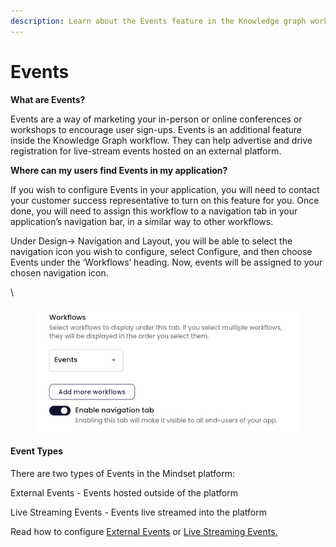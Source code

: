 ```yaml
---
description: Learn about the Events feature in the Knowledge graph workflow
---
```


# Events

**What are Events?**

Events are a way of marketing your in-person or online conferences or workshops to encourage user sign-ups. Events is an additional feature inside the  Knowledge Graph workflow. They can help advertise and drive registration for live-stream events hosted on an external platform.



**Where can my users find Events in my application?**&#x20;

If you wish to configure Events in your application, you will need to contact your customer success representative to turn on this feature for you. Once done, you will need to assign this workflow to a navigation tab in your application’s navigation bar, in a similar way to other workflows.&#x20;



Under Design→ Navigation and Layout, you will be able to select the navigation icon you wish to configure, select Configure, and then choose Events under the ‘Workflows’ heading. Now, events will be assigned to your chosen navigation icon. &#x20;

\


<figure><img src="../../../../.gitbook/assets/Screenshot 2024-07-08 135115.png" alt=""><figcaption></figcaption></figure>

#### Event Types

There are two types of Events in the Mindset platform:

External Events - Events hosted outside of the platform

Live Streaming Events - Events live streamed into the platform



Read how to configure [External Events](https://app.gitbook.com/o/7UiDLJ11pQ7Stw87tJyl/s/5dRId4QrAnQV7eKBUoK5/\~/changes/330/platform/features/knowledge-graph-workflow/events/how-to-configure-external-events) or [Live Streaming Events.](how-to-configure-live-streaming-events.md)

